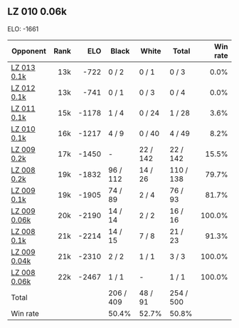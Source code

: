 ## LZ 010 0.06k ##

ELO: -1661

Opponent | Rank | ELO | Black | White | Total | Win rate
---------|-----:|----:|-------|-------|-------|-------:
[LZ 013 0.1k](LZ%20013%200.1k.md) | 13k | -722 | 0 / 2 | 0 / 1 | 0 / 3 | 0.0%
[LZ 012 0.1k](LZ%20012%200.1k.md) | 13k | -741 | 0 / 1 | 0 / 3 | 0 / 4 | 0.0%
[LZ 011 0.1k](LZ%20011%200.1k.md) | 15k | -1178 | 1 / 4 | 0 / 24 | 1 / 28 | 3.6%
[LZ 010 0.1k](LZ%20010%200.1k.md) | 16k | -1217 | 4 / 9 | 0 / 40 | 4 / 49 | 8.2%
[LZ 009 0.2k](LZ%20009%200.2k.md) | 17k | -1450 | - | 22 / 142 | 22 / 142 | 15.5%
[LZ 008 0.2k](LZ%20008%200.2k.md) | 19k | -1832 | 96 / 112 | 14 / 26 | 110 / 138 | 79.7%
[LZ 009 0.1k](LZ%20009%200.1k.md) | 19k | -1905 | 74 / 89 | 2 / 4 | 76 / 93 | 81.7%
[LZ 009 0.06k](LZ%20009%200.06k.md) | 20k | -2190 | 14 / 14 | 2 / 2 | 16 / 16 | 100.0%
[LZ 008 0.1k](LZ%20008%200.1k.md) | 21k | -2214 | 14 / 15 | 7 / 8 | 21 / 23 | 91.3%
[LZ 009 0.04k](LZ%20009%200.04k.md) | 21k | -2310 | 2 / 2 | 1 / 1 | 3 / 3 | 100.0%
[LZ 008 0.06k](LZ%20008%200.06k.md) | 22k | -2467 | 1 / 1 | - | 1 / 1 | 100.0%
Total | | | 206 / 409 | 48 / 91 | 254 / 500 | 
Win rate| | | 50.4% | 52.7% | 50.8% | 
